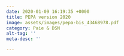 ```yaml
---
date: 2020-01-09 16:19:35 +0000
title: PEPA version 2020
image: assets/images/pepa-bis_43468978.pdf
category: Paie & DSN
alt-tag: ''
meta-desc: ''

---
```

